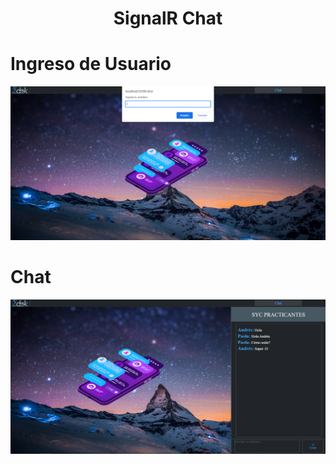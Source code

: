 <h1 align="center">SignalR Chat</h1>

# Ingreso de Usuario
![Parte1](https://github.com/ApidriuC/SignalR_Chat/blob/master/Captura.PNG)

# Chat
![Parte2](https://github.com/ApidriuC/SignalR_Chat/blob/master/Captura1.PNG)
